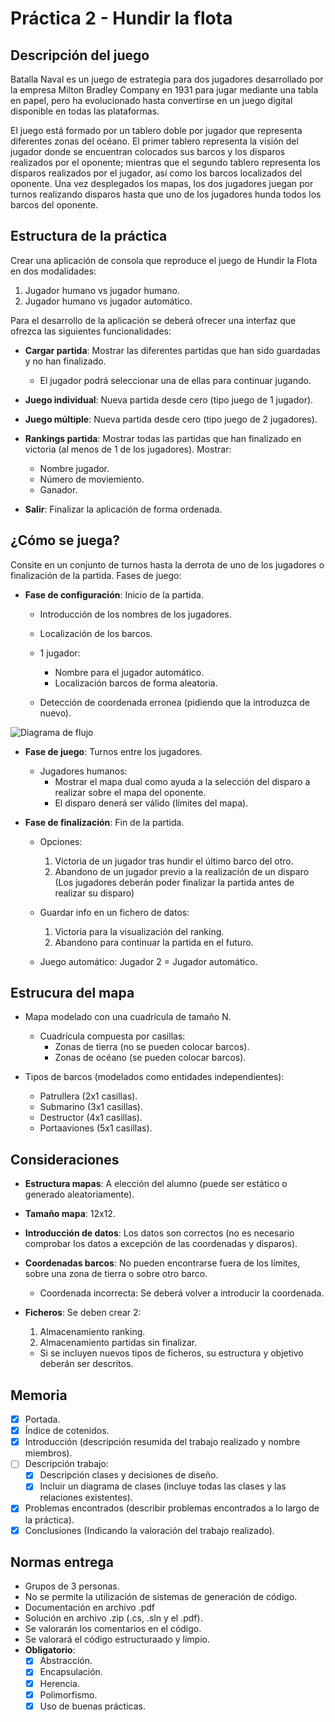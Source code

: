 # Práctica 2 - Hundir la flota

## Descripción del juego

Batalla Naval es un juego de estrategia para dos jugadores desarrollado por la empresa Milton Bradley Company en 1931 para jugar mediante una tabla en papel, pero ha evolucionado hasta convertirse en un juego digital disponible en todas las plataformas.

El juego está formado por un tablero doble por jugador que representa diferentes zonas del océano. El primer tablero representa la visión del jugador donde se encuentran colocados sus barcos y los disparos realizados por el oponente; mientras que el segundo tablero representa los disparos realizados por el jugador, así como los barcos localizados del oponente. Una vez desplegados los mapas, los dos jugadores juegan por turnos realizando disparos hasta que uno de los jugadores hunda todos los barcos del oponente.

## Estructura de la práctica

Crear una aplicación de consola que reproduce el juego de Hundir la Flota en dos modalidades:

1. Jugador humano vs jugador humano.
2. Jugador humano vs jugador automático.

Para el desarrollo de la aplicación se deberá ofrecer una interfaz que ofrezca las siguientes funcionalidades:

- **Cargar partida**: Mostrar las diferentes partidas que han sido guardadas y no han finalizado.

  - El jugador podrá seleccionar una de ellas para continuar jugando.

- **Juego individual**: Nueva partida desde cero (tipo juego de 1 jugador).

- **Juego múltiple**: Nueva partida desde cero (tipo juego de 2 jugadores).

- **Rankings partida**: Mostrar todas las partidas que han finalizado en victoria (al menos de 1 de los jugadores). Mostrar:

  - Nombre jugador.
  - Número de moviemiento.
  - Ganador.

- **Salir**: Finalizar la aplicación de forma ordenada.

## ¿Cómo se juega?

Consite en un conjunto de turnos hasta la derrota de uno de los jugadores o finalización de la partida. Fases de juego:

- **Fase de configuración**: Inicio de la partida.

  - Introducción de los nombres de los jugadores.
  - Localización de los barcos.

  - 1 jugador:

    - Nombre para el jugador automático.
    - Localización barcos de forma aleatoria.

  - Detección de coordenada erronea (pidiendo que la introduzca de nuevo).

![Diagrama de flujo](https://ufv-es.instructure.com/courses/26481/files/3181119/preview)

- **Fase de juego**: Turnos entre los jugadores.

  - Jugadores humanos:
    - Mostrar el mapa dual como ayuda a la selección del disparo a realizar sobre el mapa del oponente.
    - El disparo denerá ser válido (límites del mapa).

- **Fase de finalización**: Fin de la partida.

  - Opciones:

    1. Victoria de un jugador tras hundir el último barco del otro.
    2. Abandono de un jugador previo a la realización de un disparo (Los jugadores deberán poder finalizar la partida antes de realizar su disparo)

  - Guardar info en un fichero de datos:

    1. Victoria para la visualización del ranking.
    2. Abandono para continuar la partida en el futuro.

  - Juego automático: Jugador 2 = Jugador automático.

## Estrucura del mapa

- Mapa modelado con una cuadrícula de tamaño N.

  - Cuadrícula compuesta por casillas:
    - Zonas de tierra (no se pueden colocar barcos).
    - Zonas de océano (se pueden colocar barcos).

- Tipos de barcos (modelados como entidades independientes):
  - Patrullera (2x1 casillas).
  - Submarino (3x1 casillas).
  - Destructor (4x1 casillas).
  - Portaaviones (5x1 casillas).

## Consideraciones

- **Estructura mapas**: A elección del alumno (puede ser estático o generado aleatoriamente).

- **Tamaño mapa**: 12x12.

- **Introducción de datos**: Los datos son correctos (no es necesario comprobar los datos a excepción de las coordenadas y disparos).

- **Coordenadas barcos**: No pueden encontrarse fuera de los límites, sobre una zona de tierra o sobre otro barco.

  - Coordenada incorrecta: Se deberá volver a introducir la coordenada.

- **Ficheros**: Se deben crear 2:

  1. Almacenamiento ranking.
  2. Almacenamiento partidas sin finalizar.

  - Si se incluyen nuevos tipos de ficheros, su estructura y objetivo deberán ser descritos.

## Memoria

- [x] Portada.
- [x] Índice de cotenidos.
- [x] Introducción (descripción resumida del trabajo realizado y nombre miembros).
- [ ] Descripción trabajo:
  - [x] Descripción clases y decisiones de diseño.
  - [x] Incluir un diagrama de clases (incluye todas las clases y las relaciones existentes).
- [x] Problemas encontrados (describir problemas encontrados a lo largo de la práctica).
- [x] Conclusiones (Indicando la valoración del trabajo realizado).

## Normas entrega

- Grupos de 3 personas.
- No se permite la utilización de sistemas de generación de código.
- Documentación en archivo .pdf
- Solución en archivo .zip (.cs, .sln y el .pdf).
- Se valorarán los comentarios en el código.
- Se valorará el código estructuraado y limpio.
- **Obligatorio**:
  - [x] Abstracción.
  - [x] Encapsulación.
  - [x] Herencia.
  - [x] Polimorfismo.
  - [x] Uso de buenas prácticas.
